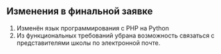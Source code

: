 ## Изменения в финальной заявке

1. Изменён язык программирования с PHP на Python
2. Из функциональных требований убрана возможность связаться с представителями школы по электронной почте.
